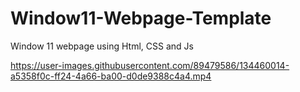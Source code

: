 # Window11-Webpage-Template
Window 11 webpage using Html, CSS and Js

https://user-images.githubusercontent.com/89479586/134460014-a5358f0c-ff24-4a66-ba00-d0de9388c4a4.mp4
